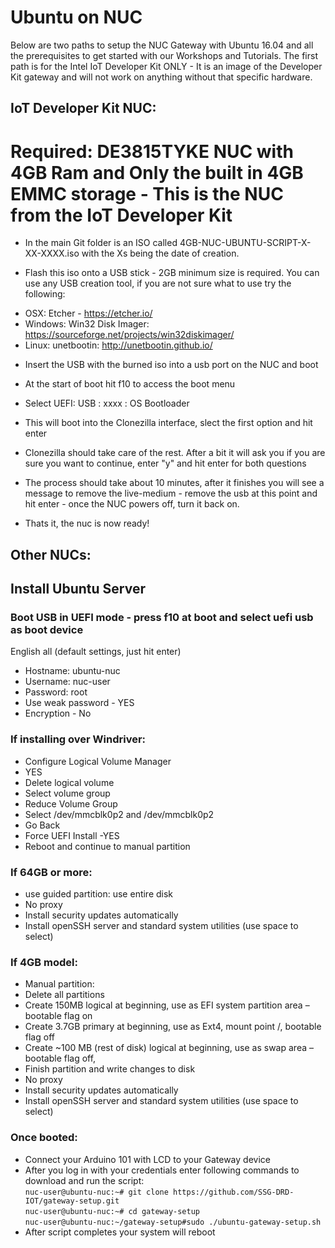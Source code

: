 # Ubuntu on NUC

Below are two paths to setup the NUC Gateway with Ubuntu 16.04 and all the prerequisites to get started with our Workshops and Tutorials. The first path is for the Intel IoT Developer Kit ONLY - It is an image of the Developer Kit gateway and will not work on anything without that specific hardware. 

## IoT Developer Kit NUC:

# Required: DE3815TYKE NUC with 4GB Ram and Only the built in 4GB EMMC storage - This is the NUC from the IoT Developer Kit

* In the main Git folder is an ISO called 4GB-NUC-UBUNTU-SCRIPT-X-XX-XXXX.iso with the Xs being the date of creation.

* Flash this iso onto a USB stick - 2GB minimum size is required. You can use any USB creation tool, if you are not sure what to use try the following:

- OSX: Etcher - https://etcher.io/
- Windows: Win32 Disk Imager: https://sourceforge.net/projects/win32diskimager/
- Linux: unetbootin: http://unetbootin.github.io/

* Insert the USB with the burned iso into a usb port on the NUC and boot

* At the start of boot hit f10 to access the boot menu 

* Select UEFI: USB : xxxx : OS Bootloader 

* This will boot into the Clonezilla interface, slect the first option and hit enter

* Clonezilla should take care of the rest. After a bit it will ask you if you are sure you want to continue, enter "y" and hit enter for both questions 

* The process should take about 10 minutes, after it finishes you will see a message to remove the live-medium - remove the usb at this point and hit enter - once the NUC powers off, turn it back on.

* Thats it, the nuc is now ready!


## Other NUCs:

## Install Ubuntu Server

### Boot USB in UEFI mode - press f10 at boot and select uefi usb as boot device

English all (default settings, just hit enter)

* Hostname: ubuntu-nuc
* Username: nuc-user
* Password: root
* Use weak password - YES
* Encryption - No


### If installing over Windriver:

* Configure Logical Volume Manager
* YES
* Delete logical volume
* Select volume group
* Reduce Volume Group
* Select /dev/mmcblk0p2 and /dev/mmcblk0p2 
* Go Back
* Force UEFI Install -YES
* Reboot and continue to manual partition

### If 64GB or more:
* use guided partition: use entire disk
* No proxy
* Install security updates automatically
* Install openSSH server and standard system utilities (use space to select)


### If 4GB model:
* Manual partition:
* Delete all partitions 
* Create 150MB logical at beginning, use as EFI system partition area – bootable flag on
* Create 3.7GB primary at beginning, use as Ext4, mount point /, bootable flag off
* Create ~100 MB (rest of disk) logical at beginning, use as swap area – bootable flag off,
* Finish partition and write changes to disk
* No proxy
* Install security updates automatically
* Install openSSH server and standard system utilities (use space to select)


### Once booted:
* Connect your Arduino 101 with LCD to your Gateway device  
* After you log in with your credentials enter following commands to download and run the script:  
  `nuc-user@ubuntu-nuc:~# git clone https://github.com/SSG-DRD-IOT/gateway-setup.git`  
  `nuc-user@ubuntu-nuc:~# cd gateway-setup`  
  `nuc-user@ubuntu-nuc:~/gateway-setup#sudo ./ubuntu-gateway-setup.sh`  
* After script completes your system will reboot
